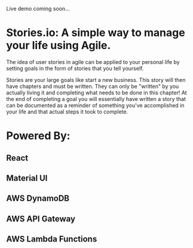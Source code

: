 Live demo coming soon...

# Stories.io: A simple way to manage your life using Agile.

The idea of user stories in agile can be applied to your personal life by setting goals in the form of stories that you tell yourself. 

Stories are your large goals like start a new business. This story will then have chapters and must be written. They can only be "written" by you actually living it and completing what needs to be done in this chapter! At the end of completing a goal you will essentially have written a story that can be documented as a reminder of something you've accomplished in your life and that actual steps it took to complete. 

# Powered By:
 
 ## React
 ## Material UI
 ## AWS DynamoDB
 ## AWS API Gateway
 ## AWS Lambda Functions
